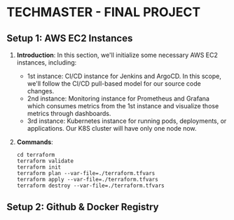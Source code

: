 # TECHMASTER - FINAL PROJECT

## Setup 1: AWS EC2 Instances

1. **Introduction**: In this section, we'll initialize some necessary AWS EC2 instances, including:
    - 1st instance: CI/CD instance for Jenkins and ArgoCD. In this scope, we'll follow the CI/CD pull-based model for
      our source code changes.
    - 2nd instance: Monitoring instance for Prometheus and Grafana which consumes metrics from the 1st instance and
      visualize those metrics through dashboards.
    - 3rd instance: Kubernetes instance for running pods, deployments, or applications. Our K8S cluster will have only
      one node now.

2. **Commands**:
    ```
    cd terraform
    terraform validate
    terraform init
    terraform plan --var-file=./terraform.tfvars
    terraform apply --var-file=./terraform.tfvars
    terraform destroy --var-file=./terraform.tfvars
    ```

## Setup 2: Github & Docker Registry


